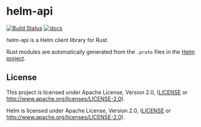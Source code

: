 # helm-api

[![Build Status](https://travis-ci.org/stephenmuss/helm-api.svg?branch=master)](https://travis-ci.org/stephenmuss/helm-api)
[![docs](https://docs.rs/helm-api/badge.svg)](https://stephenmuss.github.io/helm-api/doc/helm_api/index.html)

helm-api is a Helm client library for Rust.

Rust modules are automatically generated from the `.proto` files in the [Helm project](https://github.com/helm/helm/).

## License

This project is licensed under Apache License, Version 2.0, ([LICENSE](https://github.com/stephenmuss/helm-api/blob/master/LICENSE) or http://www.apache.org/licenses/LICENSE-2.0).

Helm is licensed under Apache License, Version 2.0, ([LICENSE](https://github.com/helm/helm/blob/master/LICENSE) or http://www.apache.org/licenses/LICENSE-2.0).
